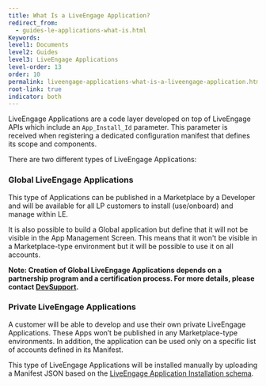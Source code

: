 ```yaml
---
title: What Is a LiveEngage Application?
redirect_from:
  - guides-le-applications-what-is.html
Keywords:
level1: Documents
level2: Guides
level3: LiveEngage Applications
level-order: 13
order: 10
permalink: liveengage-applications-what-is-a-liveengage-application.html
root-link: true
indicator: both
---
```


LiveEngage Applications are a code layer developed on top of LiveEngage APIs which include an `App_Install_Id` parameter. This parameter is received when registering a dedicated configuration manifest that defines its scope and components.

There are two different types of LiveEngage Applications:

### Global LiveEngage Applications

This type of Applications can be published in a Marketplace by a Developer and will be available for all LP customers to install (use/onboard) and manage within LE.

It is also possible to build a Global application but define that it will not be visible in the App Management Screen. This means that it won't be visible in a Marketplace-type environment but it will be possible to use it on all accounts.

**Note: Creation of Global LiveEngage Applications depends on a partnership program and a certification process. For more details, please contact [DevSupport](mailto:devsupport-lp@liveperson.com).**

### Private LiveEngage Applications

A customer will be able to develop and use their own private LiveEngage Applications. These Apps won’t be published in any Marketplace-type environments. In addition, the application can be used only on a specific list of accounts defined in its Manifest.

This type of LiveEngage Applications will be installed manually by uploading a Manifest JSON based on the [LiveEngage Application Installation schema](guides-le-applications-installing.html).
